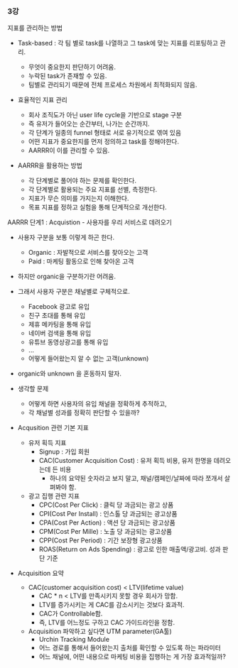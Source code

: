 ### 3강

지표를 관리하는 방법
- Task-based : 각 팀 별로 task를 나열하고 그 task에 맞는 지표를 리포팅하고 관리.
    - 무엇이 중요한지 판단하기 어려움. 
    - 누락된 task가 존재할 수 있음.
    - 팀별로 관리되기 때문에 전체 프로세스 차원에서 최적화되지 않음.

- 효율적인 지표 관리
    - 회사 조직도가 아닌 user life cycle을 기반으로 stage 구분
    - 즉 유저가 들어오는 순간부터, 나가는 순간까지.
    - 각 단계가 일종의 funnel 형태로 서로 유기적으로 엮여 있음
    - 어떤 지표가 중요한지를 먼저 정의하고 task를 정해야한다.
    - AARRR이 이를 관리할 수 있음.

- AARRR을 활용하는 방법
    - 각 단계별로 풀어야 하는 문제를 확인한다.
    - 각 단계별로 활용되는 주요 지표를 선별, 측정한다.
    - 지표가 무슨 의미를 가지는지 이해한다.
    - 목표 지표를 정하고 실험을 통해 단계적으로 개선한다.

AARRR 단계1 : Acquistion - 사용자를 우리 서비스로 데려오기
- 사용자 구분을 보통 이렇게 하곤 한다.
    - Organic : 자발적으로 서비스를 찾아오는 고객
    - Paid : 마케팅 활동으로 인해 찾아온 고객
- 하지만 organic을 구분하기란 어려움.
- 그래서 사용자 구분은 채널별로 구체적으로.
    - Facebook 광고로 유입
    - 친구 초대를 통해 유입
    - 제휴 메카팅을 통해 유입
    - 네이버 검색을 통해 유입
    - 유튜브 동영상광고를 통해 유입
    - ... 
    - 어떻게 들어왔는지 알 수 없는 고객(unknown)
- organic와 unknown 을 혼동하지 말자.
- 생각할 문제
    - 어떻게 하면 사용자의 유입 채널을 정확하게 추적하고,
    - 각 채널별 성과를 정확히 판단할 수 있을까?

- Acqusition 관련 기본 지표
    - 유저 획득 지표
        - Signup : 가입 회원
        - CAC(Customer Acquisition Cost) : 유저 획득 비용, 유저 한명을 데려오는데 든 비용
            - 하나의 요약된 숫자라고 보지 말고, 채널/캠페인/날짜에 따라 쪼개서 살펴봐야 함.
    - 광고 집행 관련 지표
        - CPC(Cost Per Click) : 클릭 당 과금되는 광고 상품
        - CPI(Cost Per Install) : 인스톨 당 과금되는 광고상품
        - CPA(Cost Per Action) : 액션 당 과금되는 광고상품
        - CPM(Cost Per Mille) : 노출 당 과금되는 광고상품
        - CPP(Cost Per Period) : 기간 보장형 광고상품
        - ROAS(Return on Ads Spending) : 광고로 인한 매출액/광고비. 성과 판단 기준

- Acquisition 요약
    - CAC(customer acquisition cost) < LTV(lifetime value)
        - CAC * n < LTV를 만족시키지 못할 경우 회사가 망함.
        - LTV를 증가시키는 게 CAC를 감소시키는 것보다 효과적. 
        - CAC가 Controllable함. 
        - 즉, LTV를 어느정도 구하고 CAC 가이드라인을 정함.
    - Acquisition 파악하고 싶다면 UTM parameter(GA툴)
        - Urchin Tracking Module
        - 어느 경로를 통해서 들어왔는지 출처를 확인할 수 있도록 하는 파라미터
        - 어느 채널에, 어떤 내용으로 마케팅 비용을 집행하는 게 가장 효과적일까?
